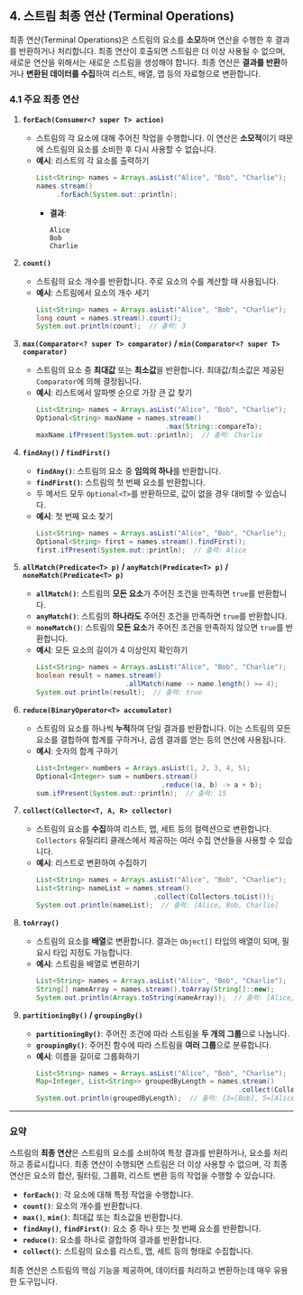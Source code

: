 ## 4. 스트림 최종 연산 (Terminal Operations)

최종 연산(Terminal Operations)은 스트림의 요소를 **소모**하며 연산을 수행한 후 결과를 반환하거나 처리합니다. 최종 연산이 호출되면 스트림은 더 이상 사용될 수 없으며, 새로운 연산을 위해서는 새로운 스트림을 생성해야 합니다. 최종 연산은 **결과를 반환**하거나 **변환된 데이터를 수집**하여 리스트, 배열, 맵 등의 자료형으로 변환합니다.

### 4.1 주요 최종 연산

1. **`forEach(Consumer<? super T> action)`**
    - 스트림의 각 요소에 대해 주어진 작업을 수행합니다. 이 연산은 **소모적**이기 때문에 스트림의 요소를 소비한 후 다시 사용할 수 없습니다.
    - **예시**: 리스트의 각 요소를 출력하기
      ```java
      List<String> names = Arrays.asList("Alice", "Bob", "Charlie");
      names.stream()
           .forEach(System.out::println);
      ```
        - **결과**:
          ```
          Alice
          Bob
          Charlie
          ```

2. **`count()`**
    - 스트림의 요소 개수를 반환합니다. 주로 요소의 수를 계산할 때 사용됩니다.
    - **예시**: 스트림에서 요소의 개수 세기
      ```java
      List<String> names = Arrays.asList("Alice", "Bob", "Charlie");
      long count = names.stream().count();
      System.out.println(count);  // 출력: 3
      ```

3. **`max(Comparator<? super T> comparator)` / `min(Comparator<? super T> comparator)`**
    - 스트림의 요소 중 **최대값** 또는 **최소값**을 반환합니다. 최대값/최소값은 제공된 `Comparator`에 의해 결정됩니다.
    - **예시**: 리스트에서 알파벳 순으로 가장 큰 값 찾기
      ```java
      List<String> names = Arrays.asList("Alice", "Bob", "Charlie");
      Optional<String> maxName = names.stream()
                                      .max(String::compareTo);
      maxName.ifPresent(System.out::println);  // 출력: Charlie
      ```

4. **`findAny()` / `findFirst()`**
    - **`findAny()`**: 스트림의 요소 중 **임의의 하나**를 반환합니다.
    - **`findFirst()`**: 스트림의 첫 번째 요소를 반환합니다.
    - 두 메서드 모두 `Optional<T>`를 반환하므로, 값이 없을 경우 대비할 수 있습니다.
    - **예시**: 첫 번째 요소 찾기
      ```java
      List<String> names = Arrays.asList("Alice", "Bob", "Charlie");
      Optional<String> first = names.stream().findFirst();
      first.ifPresent(System.out::println);  // 출력: Alice
      ```

5. **`allMatch(Predicate<T> p)` / `anyMatch(Predicate<T> p)` / `noneMatch(Predicate<T> p)`**
    - **`allMatch()`**: 스트림의 **모든 요소**가 주어진 조건을 만족하면 `true`를 반환합니다.
    - **`anyMatch()`**: 스트림의 **하나라도** 주어진 조건을 만족하면 `true`를 반환합니다.
    - **`noneMatch()`**: 스트림의 **모든 요소**가 주어진 조건을 만족하지 않으면 `true`를 반환합니다.
    - **예시**: 모든 요소의 길이가 4 이상인지 확인하기
      ```java
      List<String> names = Arrays.asList("Alice", "Bob", "Charlie");
      boolean result = names.stream()
                            .allMatch(name -> name.length() >= 4);
      System.out.println(result);  // 출력: true
      ```

6. **`reduce(BinaryOperator<T> accumulator)`**
    - 스트림의 요소를 하나씩 **누적**하여 단일 결과를 반환합니다. 이는 스트림의 모든 요소를 결합하여 합계를 구하거나, 곱셈 결과를 얻는 등의 연산에 사용됩니다.
    - **예시**: 숫자의 합계 구하기
      ```java
      List<Integer> numbers = Arrays.asList(1, 2, 3, 4, 5);
      Optional<Integer> sum = numbers.stream()
                                     .reduce((a, b) -> a + b);
      sum.ifPresent(System.out::println);  // 출력: 15
      ```

7. **`collect(Collector<T, A, R> collector)`**
    - 스트림의 요소를 **수집**하여 리스트, 맵, 세트 등의 컬렉션으로 변환합니다. `Collectors` 유틸리티 클래스에서 제공하는 여러 수집 연산들을 사용할 수 있습니다.
    - **예시**: 리스트로 변환하여 수집하기
      ```java
      List<String> names = Arrays.asList("Alice", "Bob", "Charlie");
      List<String> nameList = names.stream()
                                   .collect(Collectors.toList());
      System.out.println(nameList);  // 출력: [Alice, Bob, Charlie]
      ```

8. **`toArray()`**
    - 스트림의 요소를 **배열**로 변환합니다. 결과는 `Object[]` 타입의 배열이 되며, 필요시 타입 지정도 가능합니다.
    - **예시**: 스트림을 배열로 변환하기
      ```java
      List<String> names = Arrays.asList("Alice", "Bob", "Charlie");
      String[] nameArray = names.stream().toArray(String[]::new);
      System.out.println(Arrays.toString(nameArray));  // 출력: [Alice, Bob, Charlie]
      ```

9. **`partitioningBy()` / `groupingBy()`**
    - **`partitioningBy()`**: 주어진 조건에 따라 스트림을 **두 개의 그룹**으로 나눕니다.
    - **`groupingBy()`**: 주어진 함수에 따라 스트림을 **여러 그룹**으로 분류합니다.
    - **예시**: 이름을 길이로 그룹화하기
      ```java
      List<String> names = Arrays.asList("Alice", "Bob", "Charlie");
      Map<Integer, List<String>> groupedByLength = names.stream()
                                                        .collect(Collectors.groupingBy(String::length));
      System.out.println(groupedByLength);  // 출력: {3=[Bob], 5=[Alice], 7=[Charlie]}
      ```

---

### 요약

스트림의 **최종 연산**은 스트림의 요소를 소비하여 특정 결과를 반환하거나, 요소를 처리하고 종료시킵니다. 최종 연산이 수행되면 스트림은 더 이상 사용할 수 없으며, 각 최종 연산은 요소의 합산, 필터링, 그룹화, 리스트 변환 등의 작업을 수행할 수 있습니다.

- **`forEach()`**: 각 요소에 대해 특정 작업을 수행합니다.
- **`count()`**: 요소의 개수를 반환합니다.
- **`max()`**, **`min()`**: 최대값 또는 최소값을 반환합니다.
- **`findAny()`**, **`findFirst()`**: 요소 중 하나 또는 첫 번째 요소를 반환합니다.
- **`reduce()`**: 요소를 하나로 결합하여 결과를 반환합니다.
- **`collect()`**: 스트림의 요소를 리스트, 맵, 세트 등의 형태로 수집합니다.

최종 연산은 스트림의 핵심 기능을 제공하며, 데이터를 처리하고 변환하는데 매우 유용한 도구입니다.